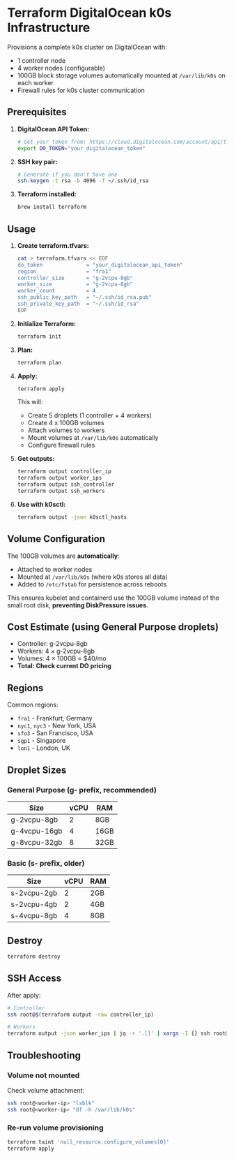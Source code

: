 # Terraform DigitalOcean k0s Infrastructure

Provisions a complete k0s cluster on DigitalOcean with:

- 1 controller node
- 4 worker nodes (configurable)
- 100GB block storage volumes automatically mounted at `/var/lib/k0s` on each worker
- Firewall rules for k0s cluster communication

## Prerequisites

1. **DigitalOcean API Token:**

   ```bash
   # Get your token from: https://cloud.digitalocean.com/account/api/tokens
   export DO_TOKEN="your_digitalocean_token"
   ```

2. **SSH key pair:**

   ```bash
   # Generate if you don't have one
   ssh-keygen -t rsa -b 4096 -f ~/.ssh/id_rsa
   ```

3. **Terraform installed:**
   ```bash
   brew install terraform
   ```

## Usage

1. **Create terraform.tfvars:**

   ```bash
   cat > terraform.tfvars << EOF
   do_token              = "your_digitalocean_api_token"
   region                = "fra1"
   controller_size       = "g-2vcpu-8gb"
   worker_size           = "g-2vcpu-8gb"
   worker_count          = 4
   ssh_public_key_path   = "~/.ssh/id_rsa.pub"
   ssh_private_key_path  = "~/.ssh/id_rsa"
   EOF
   ```

2. **Initialize Terraform:**

   ```bash
   terraform init
   ```

3. **Plan:**

   ```bash
   terraform plan
   ```

4. **Apply:**

   ```bash
   terraform apply
   ```

   This will:

   - Create 5 droplets (1 controller + 4 workers)
   - Create 4 x 100GB volumes
   - Attach volumes to workers
   - Mount volumes at `/var/lib/k0s` automatically
   - Configure firewall rules

5. **Get outputs:**

   ```bash
   terraform output controller_ip
   terraform output worker_ips
   terraform output ssh_controller
   terraform output ssh_workers
   ```

6. **Use with k0sctl:**
   ```bash
   terraform output -json k0sctl_hosts
   ```

## Volume Configuration

The 100GB volumes are **automatically**:

- Attached to worker nodes
- Mounted at `/var/lib/k0s` (where k0s stores all data)
- Added to `/etc/fstab` for persistence across reboots

This ensures kubelet and containerd use the 100GB volume instead of the small root disk, **preventing DiskPressure issues**.

## Cost Estimate (using General Purpose droplets)

- Controller: g-2vcpu-8gb
- Workers: 4 × g-2vcpu-8gb
- Volumes: 4 × 100GB = $40/mo
- **Total: Check current DO pricing**

## Regions

Common regions:

- `fra1` - Frankfurt, Germany
- `nyc1`, `nyc3` - New York, USA
- `sfo3` - San Francisco, USA
- `sgp1` - Singapore
- `lon1` - London, UK

## Droplet Sizes

### General Purpose (g- prefix, recommended)

| Size         | vCPU | RAM  |
| ------------ | ---- | ---- |
| g-2vcpu-8gb  | 2    | 8GB  |
| g-4vcpu-16gb | 4    | 16GB |
| g-8vcpu-32gb | 8    | 32GB |

### Basic (s- prefix, older)

| Size        | vCPU | RAM |
| ----------- | ---- | --- |
| s-2vcpu-2gb | 2    | 2GB |
| s-2vcpu-4gb | 2    | 4GB |
| s-4vcpu-8gb | 4    | 8GB |

## Destroy

```bash
terraform destroy
```

## SSH Access

After apply:

```bash
# Controller
ssh root@$(terraform output -raw controller_ip)

# Workers
terraform output -json worker_ips | jq -r '.[]' | xargs -I {} ssh root@{}
```

## Troubleshooting

### Volume not mounted

Check volume attachment:

```bash
ssh root@<worker-ip> "lsblk"
ssh root@<worker-ip> "df -h /var/lib/k0s"
```

### Re-run volume provisioning

```bash
terraform taint 'null_resource.configure_volumes[0]'
terraform apply
```
